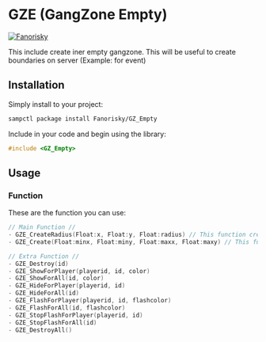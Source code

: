 # GZE (GangZone Empty)

[![Fanorisky](https://img.shields.io/badge/Fanorisky-GZE-2f2f2f.svg?style=for-the-badge)](https://github.com/Fanorisky/GZ_Empty)

This include create iner empty gangzone. This will be useful to create boundaries on server (Example: for event)

## Installation

Simply install to your project:

```bash
sampctl package install Fanorisky/GZ_Empty
```

Include in your code and begin using the library:

```c
#include <GZ_Empty>
```

## Usage

### Function

These are the function you can use:<br />

```c
// Main Function //
- GZE_CreateRadius(Float:x, Float:y, Float:radius) // This function create simple Rectangle zone with radius.
- GZE_Create(Float:minx, Float:miny, Float:maxx, Float:maxy) // This function create Zone with custom cord same as GangZoneCreate.

// Extra Function //
- GZE_Destroy(id)
- GZE_ShowForPlayer(playerid, id, color)
- GZE_ShowForAll(id, color)
- GZE_HideForPlayer(playerid, id)
- GZE_HideForAll(id)
- GZE_FlashForPlayer(playerid, id, flashcolor)
- GZE_FlashForAll(id, flashcolor)
- GZE_StopFlashForPlayer(playerid, id)
- GZE_StopFlashForAll(id)
- GZE_DestroyAll()
```
